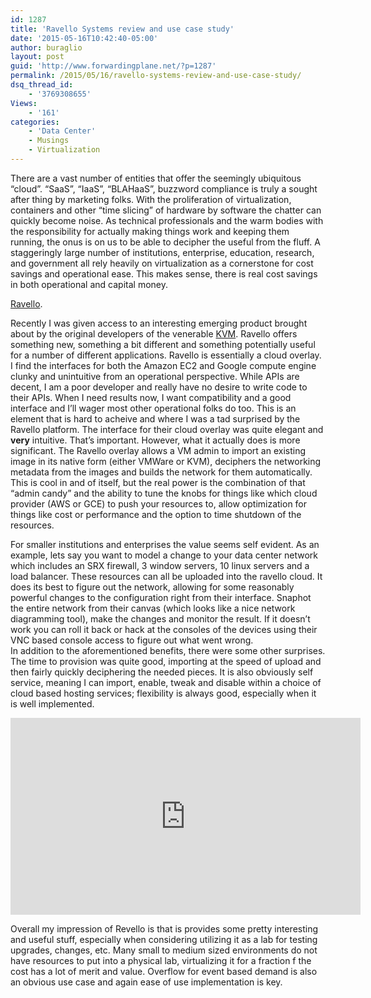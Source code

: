 ```yaml
---
id: 1287
title: 'Ravello Systems review and use case study'
date: '2015-05-16T10:42:40-05:00'
author: buraglio
layout: post
guid: 'http://www.forwardingplane.net/?p=1287'
permalink: /2015/05/16/ravello-systems-review-and-use-case-study/
dsq_thread_id:
    - '3769308655'
Views:
    - '161'
categories:
    - 'Data Center'
    - Musings
    - Virtualization
---
```


<p>There are a vast number of entities that offer the seemingly ubiquitous “cloud”. “SaaS”, “IaaS”, “BLAHaaS”, buzzword compliance is truly a sought after thing by marketing folks. With the proliferation of virtualization, containers and other “time slicing” of hardware by software the chatter can quickly become noise. As technical professionals and the warm bodies with the responsibility for actually making things work and keeping them running, the onus is on us to be able to decipher the useful from the fluff.
A staggeringly large number of institutions, enterprise, education, research, and government all rely heavily on virtualization as a cornerstone for cost savings and operational ease. This makes sense, there is real cost savings in both operational and capital money.</p>
<p><a href="http://www.ravellosystems.com/">Ravello</a>.</p>
<p>Recently I was given access to an interesting emerging product brought about by the original developers of the venerable <a href="http://www.linux-kvm.org/page/Main_Page">KVM</a>. Ravello offers something new, something a bit different and something potentially useful for a number of different applications. Ravello is essentially a cloud overlay.
I find the interfaces for both the Amazon EC2 and Google compute engine clunky and unintuitive from an operational perspective. While APIs are decent, I am a poor developer and really have no desire to write code to their APIs. When I need results now, I want compatibility and a good interface and I’ll wager most other operational folks do too. This is an element that is hard to acheive and where I was a tad surprised by the Ravello platform. The interface for their cloud overlay was quite elegant and <strong>very</strong> intuitive. That’s important. However, what it actually does is more significant.
The Ravello overlay allows a VM admin to import an existing image in its native form (either VMWare or KVM), deciphers the networking metadata from the images and builds the network for them automatically. This is cool in and of itself, but the real power is the combination of that “admin candy” and the ability to tune the knobs for things like which cloud provider (AWS or GCE) to push your resources to, allow optimization for things like cost or performance and the option to time shutdown of the resources.</p>
<p>For smaller institutions and enterprises the value seems self evident. As an example, lets say you want to model a change to your data center network which includes an SRX firewall, 3 window servers, 10 linux servers and a load balancer. These resources can all be uploaded into the ravello cloud. It does its best to figure out the network, allowing for some reasonably powerful changes to the configuration right from their interface. Snaphot the entire network from their canvas (which looks like a nice network diagramming tool), make the changes and monitor the result. If it doesn’t work you can roll it back or hack at the consoles of the devices using their VNC based console access to figure out what went wrong.<br />
In addition to the aforementioned benefits, there were some other surprises. The time to provision was quite good, importing at the speed of upload and then fairly quickly deciphering the needed pieces. It is also obviously self service, meaning I can import, enable, tweak and disable within a choice of cloud based hosting services; flexibility is always good, especially when it is well implemented.</p>
<iframe width="560" height="315" src="https://www.youtube.com/embed/1W62OT1amfE" frameborder="0" allowfullscreen></iframe>
<p>Overall my impression of Revello is that is provides some pretty interesting and useful stuff, especially when considering utilizing it as a lab for testing upgrades, changes, etc. Many small to medium sized environments do not have resources to put into a physical lab, virtualizing it for a fraction f the cost has a lot of merit and value. Overflow for event based demand is also an obvious use case and again ease of use implementation is key.</p>
